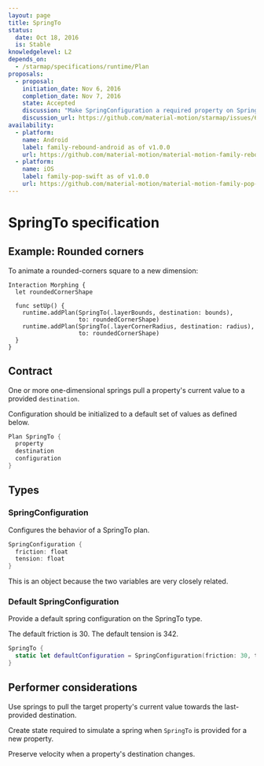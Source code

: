 ```yaml
---
layout: page
title: SpringTo
status:
  date: Oct 18, 2016
  is: Stable
knowledgelevel: L2
depends_on:
  - /starmap/specifications/runtime/Plan
proposals:
  - proposal:
    initiation_date: Nov 6, 2016
    completion_date: Nov 7, 2016
    state: Accepted
    discussion: "Make SpringConfiguration a required property on SpringTo"
    discussion_url: https://github.com/material-motion/starmap/issues/67
availability:
  - platform:
    name: Android
    label: family-rebound-android as of v1.0.0
    url: https://github.com/material-motion/material-motion-family-rebound-android
  - platform:
    name: iOS
    label: family-pop-swift as of v1.0.0
    url: https://github.com/material-motion/material-motion-family-pop-swift
---
```


# SpringTo specification

## Example: Rounded corners

To animate a rounded-corners square to a new dimension:

    Interaction Morphing {
      let roundedCornerShape
      
      func setUp() {
        runtime.addPlan(SpringTo(.layerBounds, destination: bounds),
                        to: roundedCornerShape)
        runtime.addPlan(SpringTo(.layerCornerRadius, destination: radius),
                        to: roundedCornerShape)
      }
    }

## Contract

One or more one-dimensional springs pull a property's current value to a provided `destination`.

Configuration should be initialized to a default set of values as defined below.

```swift
Plan SpringTo {
  property
  destination
  configuration
}
```

## Types

### SpringConfiguration

Configures the behavior of a SpringTo plan.

```swift
SpringConfiguration {
  friction: float
  tension: float
}
```

This is an object because the two variables are very closely related.

### Default SpringConfiguration

Provide a default spring configuration on the SpringTo type.

The default friction is 30. The default tension is 342.

```swift
SpringTo {
  static let defaultConfiguration = SpringConfiguration(friction: 30, tension: 342)
}
```

## Performer considerations

Use springs to pull the target property's current value towards the last-provided destination.

Create state required to simulate a spring when `SpringTo` is provided for a new property.

Preserve velocity when a property's destination changes.
